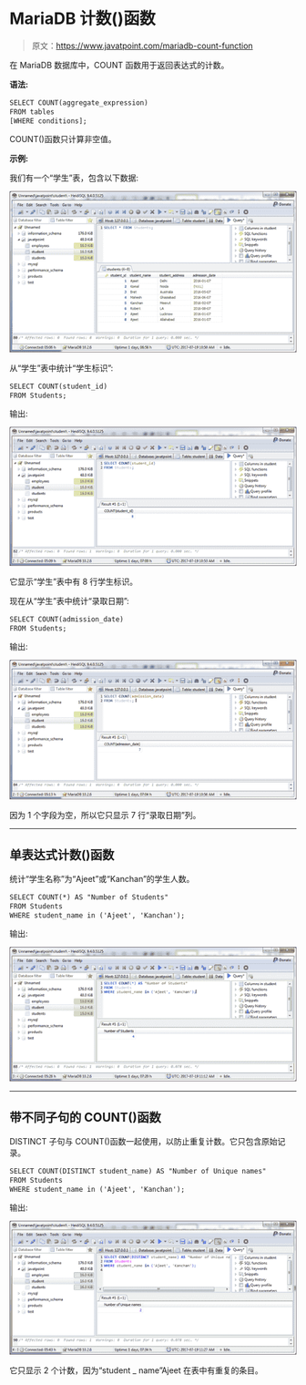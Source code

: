 # MariaDB 计数()函数

> 原文：<https://www.javatpoint.com/mariadb-count-function>

在 MariaDB 数据库中，COUNT 函数用于返回表达式的计数。

**语法:**

```
SELECT COUNT(aggregate_expression)
FROM tables
[WHERE conditions]; 

```

COUNT()函数只计算非空值。

**示例:**

我们有一个“学生”表，包含以下数据:

![MariaDB Count function 1](img/596697bd6caf106ed64c0d6fead3ba59.png)

从“学生”表中统计“学生标识”:

```
SELECT COUNT(student_id)
FROM Students; 

```

输出:

![MariaDB Count function 2](img/26007cd6c92b00b8d218f9244a4bff22.png)

它显示“学生”表中有 8 行学生标识。

现在从“学生”表中统计“录取日期”:

```
SELECT COUNT(admission_date)
FROM Students; 

```

输出:

![MariaDB Count function 3](img/061ced52ea1317baac47ccfb5c74166d.png)

因为 1 个字段为空，所以它只显示 7 行“录取日期”列。

* * *

## 单表达式计数()函数

统计“学生名称”为“Ajeet”或“Kanchan”的学生人数。

```
SELECT COUNT(*) AS "Number of Students"
FROM Students
WHERE student_name in ('Ajeet', 'Kanchan');

```

输出:

![MariaDB Count function 4](img/127f6fac21ef203c00576a3578de2f50.png)

* * *

## 带不同子句的 COUNT()函数

DISTINCT 子句与 COUNT()函数一起使用，以防止重复计数。它只包含原始记录。

```
SELECT COUNT(DISTINCT student_name) AS "Number of Unique names"
FROM Students
WHERE student_name in ('Ajeet', 'Kanchan');

```

输出:

![MariaDB Count function 5](img/56ef6ae3626f75fedc29e1dcfd2fd687.png)

它只显示 2 个计数，因为“student _ name”Ajeet 在表中有重复的条目。